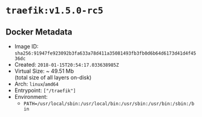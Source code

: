 # `traefik:v1.5.0-rc5`

## Docker Metadata

- Image ID: `sha256:91947fe923092b3fa633a78d411a35081493fb3fb0d6b64d6173d41d4f4536dc`
- Created: `2018-01-15T20:54:17.033638985Z`
- Virtual Size: ~ 49.51 Mb  
  (total size of all layers on-disk)
- Arch: `linux`/`amd64`
- Entrypoint: `["/traefik"]`
- Environment:
  - `PATH=/usr/local/sbin:/usr/local/bin:/usr/sbin:/usr/bin:/sbin:/bin`
